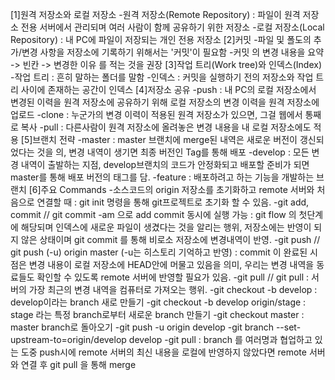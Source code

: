 [1]원격 저장소와 로컬 저장소
-원격 저장소(Remote Repository) : 파일이 원격 저장소 전용 서버에서 관리되며 여러 사람이 함께 공유하기 위한 저장소
-로컬 저장소(Local Repository) : 내 PC에 파일이 저장되는 개인 전용 저장소
[2]커밋
-파일 및 폴도의 추가/변경 사항을 저장소에 기록하기 위해서는 '커밋'이 필요함
-커밋 의 변경 내용을 요약 -> 빈칸 -> 변경한 이유 를 적는 것을 권장
[3]작업 트리(Work tree)와 인덱스(Index)
-작업 트리 : 흔히 말하는 폴더를 말함
-인덱스 : 커밋을 실행하기 전의 저장소와 작업 트리 사이에 존재하는 공간이 인덱스
[4]저장소 공유
-push : 내 PC의 로컬 저장소에서 변경된 이력을 원격 저장소에 공유하기 위해 로컬 저장소의 변경 이력을 원격 저장소에 업로드
-clone : 누군가의 변경 이력이 적용된 원격 저장소가 있으면, 그걸 웹에서 통째로 복사
-pull : 다른사람이 원격 저장소에 올려놓은 변경 내용을 내 로컬 저장소에도 적용
[5]브랜치 전략
-master : master 브랜치에 merge된 내역은 새로운 버전이 갱신되었다는 것을 의, 변경 내역이 생기면 최종 버전인 Tag를 통해 배포
-develop : 모든 변경 내역이 출발하는 지점, develop브랜치의 코드가 안정화되고 배포할 준비가 되면 master를 통해 배포 버전의 태그를 담.
-feature : 배포하려고 하는 기능을 개발하는 브랜치
[6]주요 Commands
-소스코드의 origin 저장소를 초기화하고 remote 서버와 처음으로 연결할 때
: git init 명령을 통해 git프로젝트로 초기화 할 수 있음.
-git add, commit // git commit -am 으로 add commit 동시에 실행 가능
: git flow 의 첫단계에 해당되며 인덱스에 새로운 파일이 생겼다는 것을 알리는 행위, 저장소에는 반영이 되지 않은 상태이며 git commit 를 통해 비로소 저장소에 변경내역이 반영.
-git push // git push (-u) origin master (-u는 히스토리 기억하고 반영)
: commit 이 완료된 시점은 변경 내용이 로컬 저장소에 HEAD안에 머물고 있음을 의미, 우리는 변경 내역을 동료들도 확인할 수 있도록 remote 서버에 반영할 필요가 있음.
-git pull // git pull <remote> <branch>
: 서버의 가장 최근의 변경 내역을 컴퓨터로 가져오는 행위.
-git checkout -b develop : develop이라는 branch 새로 만들기
-git checkout -b develop origin/stage : stage 라는 특정 branch로부터 새로운 branch 만들기
-git checkout master : master branch로 돌아오기
-git push -u origin develop 
-git branch --set-upstream-to=origin/develop develop
-git pull : branch 를 여러명과 협업하고 있는 도중 push시에 remote 서버의 최신 내용을 로컬에 반영하지 않았다면 remote 서버와 연결 후 git pull 을 통해 merge
